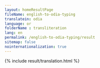 ```yaml
--- 
layout: homeResultPage 
fileName: english-to-odia-typing
translatein: odia
language: or
folderName : transliteration
lang: en
permalink: /english-to-odia-typing/result
sitemap: false
nointernationalization: true
---
```

{% include result/translation.html %}

<script src="/js/result/translator.js" data-foldername="{{page.folderName}}" data-lang="{{page.lang}}"></script>